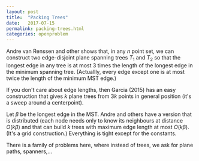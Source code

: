 ```yaml
---
layout: post
title:  "Packing Trees"
date:   2017-07-15
permalink: packing-trees.html
categories: openproblem
---
```

Andre van Renssen and other shows that, in any $n$ point set, we can construct two edge-disjoint plane spanning trees $T_1$ and $T_2$ so that the longest edge in any tree is at most 3 times the length of the longest edge in the minimum spanning tree.  (Actuallly, every edge except one is at most twice the length of the minimum MST edge.)

If you don't care about edge lengths, then Garcia (2015) has an easy construction that gives $k$ plane trees from $3k$ points in general position (it's a sweep around a centerpoint).

Let $\beta$ be the longest edge in the MST.  Andre and others have a version that is distributed (each node needs only to know its neighbours at distance $O(k\beta)$ and that can build $k$ trees with maximum edge length at most $O(k\beta)$.  (It's a grid construction.)  Everything is tight except for the constants.

There is a family of problems here, where instead of trees, we ask for plane paths, spanners,...
